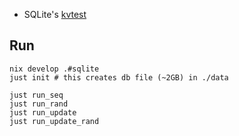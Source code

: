 - SQLite's [kvtest](https://www.sqlite.org/src/file/test/kvtest.c)

## Run
```
nix develop .#sqlite
just init # this creates db file (~2GB) in ./data

just run_seq
just run_rand
just run_update
just run_update_rand
```

